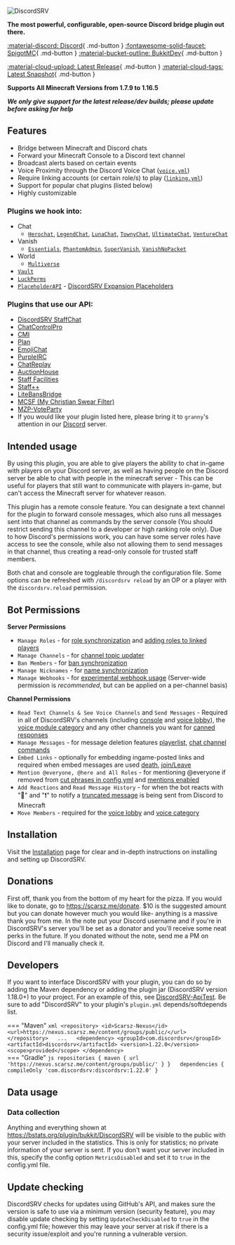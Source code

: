![DiscordSRV](https://lol.scarsz.me/AiKvTS/Logo-filled-stroke.png)  

<div markdown="1" id="center">

**The most powerful, configurable, open-source Discord bridge plugin out there.**  

[:material-discord: Discord](https://discordsrv.com/discord){ .md-button }
[:fontawesome-solid-faucet: SpigotMC](https://www.spigotmc.org/resources/discordsrv.18494/){ .md-button }
[:material-bucket-outline: BukkitDev](https://dev.bukkit.org/projects/discordsrv){ .md-button }

[:material-cloud-upload: Latest Release](https://get.discordsrv.com/){ .md-button }
[:material-cloud-tags: Latest Snapshot](https://snapshot.discordsrv.com/){ .md-button }

**Supports All Minecraft Versions from 1.7.9 to 1.16.5**  

_**We only give support for the latest release/dev builds; please update before asking for help**_

</div>

## Features
- Bridge between Minecraft and Discord chats
- Forward your Minecraft Console to a Discord text channel  
- Broadcast alerts based on certain events
- Voice Proximity through the Discord Voice Chat ([`voice.yml`](voice))  
- Require linking accounts (or certain role/s) to play ([`linking.yml`](linking))  
- Support for popular chat plugins (listed below)  
- Highly customizable

### Plugins we hook into:  
* Chat
    * [`Herochat`](https://www.spigotmc.org/resources/herochat.34305/updates), [`LegendChat`](https://www.spigotmc.org/resources/legendchat.6268/), [`LunaChat`](https://github.com/ucchyocean/LunaChat), [`TownyChat`](https://www.spigotmc.org/resources/towny-advanced.72694/), [`UltimateChat`](https://www.spigotmc.org/resources/ultimatechat.23767/), [`VentureChat`](https://www.spigotmc.org/resources/venturechat.771/)
* Vanish
    * [`Essentials`](https://www.spigotmc.org/resources/essentialsx.9089/), [`PhantomAdmin`](https://www.spigotmc.org/resources/phantomadmin.37845/), [`SuperVanish`](https://www.spigotmc.org/resources/supervanish-be-invisible.1331/), [`VanishNoPacket`](https://dev.bukkit.org/projects/vanish)
* World
    * [`Multiverse`](https://dev.bukkit.org/projects/multiverse-core/)
* [`Vault`](https://www.spigotmc.org/resources/vault.34315/)  
* [`LuckPerms`](https://luckperms.net/)
* [`PlaceholderAPI`](https://www.spigotmc.org/resources/placeholderapi.6245/)  - [DiscordSRV Expansion Placeholders](PAPI-Placeholders)
### Plugins that use our API:
* [DiscordSRV StaffChat](https://www.spigotmc.org/resources/discordsrv-staff-chat.44245/)
* [ChatControlPro](https://www.spigotmc.org/resources/chatcontrol-pro.10258/)
* [CMI](https://www.spigotmc.org/resources/cmi.3742/)
* [Plan](https://www.spigotmc.org/resources/plan-player-analytics.32536/)
* [EmojiChat](https://www.spigotmc.org/resources/emojichat.50955/)
* [PurpleIRC](https://www.spigotmc.org/resources/purpleirc.2836/)
* [ChatReplay](https://www.spigotmc.org/resources/chatreplay.28982/)
* [AuctionHouse](https://www.spigotmc.org/resources/auctionhouse.61836/)
* [Staff Facilities](https://www.spigotmc.org/resources/staff-facilities.13097/)
* [Staff++](https://www.spigotmc.org/resources/staff.83562/)
* [LiteBansBridge](https://www.spigotmc.org/resources/litebansbridge.76326/)
* [MCSF (My Christian Swear Filter)](https://www.spigotmc.org/resources/mcsf.54115/)
* [MZP-VoteParty](https://www.spigotmc.org/resources/mzp-voteparty.89754/)
* If you would like your plugin listed here, please bring it to `granny`'s attention in our [Discord](https://discordsrv.com/discord) server.
## Intended usage
By using this plugin, you are able to give players the ability to chat in-game with players on your Discord server, as well as having people on the Discord server be able to chat with people in the minecraft server - This can be useful for players that still want to communicate with players in-game, but can't access the Minecraft server for whatever reason.  

This plugin has a remote console feature. You can designate a text channel for the plugin to forward console messages, which also runs all messages sent into that channel as commands by the server console (You should restrict sending this channel to a developer or high ranking role only). Due to how Discord's permissions work, you can have some server roles have access to see the console, while also not allowing them to send messages in that channel, thus creating a read-only console for trusted staff members.  

Both chat and console are toggleable through the configuration file. Some options can be refreshed with `/discordsrv reload` by an OP or a player with the `discordsrv.reload` permission.  

## Bot Permissions

__Server Permissions__  
* `Manage Roles` - for [role synchronization](https://config.discordsrv.com/synchronization/GroupRoleSynchronizationGroupsAndRolesToSync) and [adding roles to linked players](https://config.discordsrv.com/config/MinecraftDiscordAccountLinkedRoleNameToAddUserTo)  
* `Manage Channels` - for [channel topic updater](https://config.discordsrv.com/messages/ChannelTopicUpdaterChatChannelTopicFormat)  
* `Ban Members` - for [ban synchronization](https://config.discordsrv.com/synchronization/BanSynchronizationDiscordToMinecraft)  
* `Manage Nicknames` - for [name synchronization](https://config.discordsrv.com/synchronization/NicknameSynchronizationEnabled)  
* `Manage Webhooks` - for [experimental webhook usage](https://config.discordsrv.com/config/Experiment_WebhookChatMessageDelivery) (Server-wide permission is _recommended_, but can be applied on a per-channel basis)  

__Channel Permissions__  
* `Read Text Channels & See Voice Channels` and `Send Messages` - Required in all of DiscordSRV's channels (including [console](https://pkrok.me/config/DiscordConsoleChannelId) and [voice lobby](https://config.discordsrv.com/voice/Lobby%20channel)), the [voice module category](https://config.discordsrv.com/voice/Voice%20category) and any other channels you want for [canned responses](https://config.discordsrv.com/config/DiscordCannedResponses)  
* `Manage Messages` - for message deletion features [playerlist](https://config.discordsrv.com/config/DiscordChatChannelListCommandEnabled), [chat channel commands](https://config.discordsrv.com/config/DiscordChatChannelConsoleCommandEnabled)  
* `Embed Links` - optionally for embedding ingame-posted links and required when embed messages are used [death](https://config.discordsrv.com/messages/MinecraftPlayerDeathMessage), [join/Leave](https://config.discordsrv.com/messages/MinecraftPlayerJoinMessage)  
* `Mention @everyone, @here and All Roles` - for mentioning @everyone if removed from [cut phrases in config.yml](https://config.discordsrv.com/config/DiscordChatChannelBlockedPhrases) and [mentions enabled](https://config.discordsrv.com/config/DiscordChatChannelTranslateMentions)  
* `Add Reactions` and `Read Message History` - for when the bot reacts with "💬" and "❗" to notify a [truncated message](https://config.discordsrv.com/config/DiscordChatChannelTruncateLength) is being sent from Discord to Minecraft  
* `Move Members` - required for the [voice lobby](https://config.discordsrv.com/voice/Lobby%20channel) and [voice category](https://config.discordsrv.com/voice/Voice%20category)

## Installation  
Visit the [Installation](Installation) page for clear and in-depth instructions on installing and setting up DiscordSRV.  

## Donations
First off, thank you from the bottom of my heart for the pizza. If you would like to donate, go to https://scarsz.me/donate. $10 is the suggested amount but you can donate however much you would like- anything is a massive thank you from me. In the note put your Discord username and if you're in DiscordSRV's server you'll be set as a donator and you'll receive some neat perks in the future. If you donated without the note, send me a PM on Discord and I'll manually check it.  
## Developers
If you want to interface DiscordSRV with your plugin, you can do so by adding the Maven dependency or adding the plugin jar (DiscordSRV version 1.18.0+) to your project. For an example of this, see [DiscordSRV-ApiTest](/DiscordSRV/DiscordSRV-ApiTest). Be sure to add "DiscordSRV" to your plugin's `plugin.yml` depends/softdepends list.  

=== "Maven"
    ```xml
    <repository>
        <id>Scarsz-Nexus</id>
        <url>https://nexus.scarsz.me/content/groups/public/</url>
    </repository>  
    ...  
    <dependency>
        <groupId>com.discordsrv</groupId>
        <artifactId>discordsrv</artifactId>
        <version>1.22.0</version>
        <scope>provided</scope>
    </dependency>
    ```  
=== "Gradle"
    ```js
    repositories {
        maven { url 'https://nexus.scarsz.me/content/groups/public/' }
    }  
    dependencies {
        compileOnly 'com.discordsrv:discordsrv:1.22.0'
    }
    ```

## Data usage
### Data collection
Anything and everything shown at https://bstats.org/plugin/bukkit/DiscordSRV will be visible to the public with your server included in the statistics. This is only for statistics; no private information of your server is sent. If you don't want your server included in this, specify the config option `MetricsDisabled` and set it to `true` in the config.yml file.  

## Update checking
DiscordSRV checks for updates using GitHub's API, and makes sure the version is safe to use via a minimum version (security feature), you may disable update checking by setting `UpdateCheckDisabled` to `true` in the config.yml file; however this may leave your server at risk if there is a security issue/exploit and you're running a vulnerable version.   